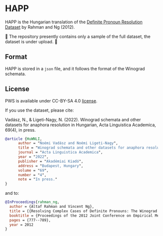 # HAPP

HAPP is the Hungarian translation of the [Definite Pronoun Resolution Dataset](https://www.hlt.utdallas.edu/~vince/data/emnlp12/) by Rahman and Ng (2012).


:construction: The repository presently contains only a sample of the full dataset, the dataset is under upload. :construction:

## Format

HAPP is stored in a `json` file, and it follows the format of the Winograd schemata.

## License

PWS is available under CC-BY-SA 4.0 [license](LICENSE).

If you use the dataset, please cite:


Vadász, N., & Ligeti-Nagy, N. (2022). Winograd schemata and other datasets for anaphora resolution in Hungarian, Acta Linguistica Academica, 69(4), in press.

```bibtex
@article {HuWNLI,
      author = "Noémi Vadász and Noémi Ligeti-Nagy",
      title = "Winograd schemata and other datasets for anaphora resolution in Hungarian",
      journal = "Acta Linguistica Academica",
      year = "2022",
      publisher = "Akadémiai Kiadó",
      address = "Budapest, Hungary",
      volume = "69",
      number = "4",
      note = "In press."
}
```
and to:

```bibtex
@InProceedings{rahman_ng,
  author = {Altaf Rahman and Vincent Ng},
  title = {{Resolving Complex Cases of Definite Pronouns: The Winograd Schema Challenge}},
  booktitle = {Proceedings of the 2012 Joint Conference on Empirical Methods in Natural Language Processing and Computational Natural Language Learning},
  pages = {777--789}, 
  year = 2012
}
```
